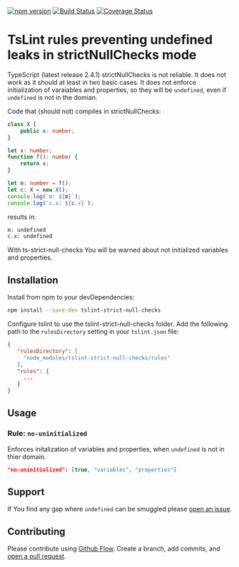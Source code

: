 [![npm version](https://badge.fury.io/js/tslint-strict-null-checks.svg)](https://badge.fury.io/js/tslint-strict-null-checks)
[![Build Status](https://travis-ci.org/alhugone/tslint-strict-null-checks.svg?branch=master)](https://travis-ci.org/alhugone/tslint-strict-null-checks)
[![Coverage Status](https://coveralls.io/repos/github/alhugone/tslint-strict-null-checks/badge.svg)](https://coveralls.io/github/alhugone/tslint-strict-null-checks)

# TsLint rules preventing undefined leaks in strictNullChecks mode

TypeScript (latest release 2.4.1) strictNullChecks is not reliable. It does not work as it should at least in two basic cases. It does not enforce initialization of varaiables and properties, so they will be `undefined`, even if `undefined` is not in the domian.

Code that (should not) compiles in strictNullChecks:
```typescript
class X {
    public x: number;
}

let x: number;
function f(): number {
    return x;
}

let m: number = f();
let c: X = new X();
console.log(`m: ${m}`);
console.log(`c.x: ${c.x}`);
```

results in:

```sh
m: undefined
c.x: undefined
```

With ts-strict-null-checks You will be warned about not initialized variables and properties.

## Installation

Install from npm to your devDependencies:

```sh
npm install --save-dev tslint-strict-null-checks
```
Configure tslint to use the tslint-strict-null-checks folder. Add the following path to the `rulesDirectory` setting in your `tslint.json` file:

```json
{
   "rulesDirectory": [
     "node_modules/tslint-strict-null-checks/rules"
   ],
   "rules": {
     ...
   }
}
```
## Usage

### Rule: `no-uninitialized`

Enforces initalization of variables and properties, when `undefined` is not in thier domain.

 ```json
"no-uninitialized": [true, "variables", "properties"]
 ```

## Support
If You find any gap where `undefined` can be smuggled please [open an issue](https://github.com/alhugone/tslint-strict-null-checks/issues/new).

## Contributing

Please contribute using [Github Flow](https://guides.github.com/introduction/flow/). Create a branch, add commits, and [open a pull request](https://github.com/alhugone/tslint-strict-null-checks/compare/).
